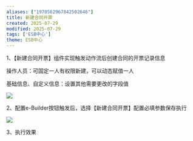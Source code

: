 ```yaml
---
aliases: ["1970562967842502646"]
title: 新建合同开票
created: 2025-07-29
modified: 2025-07-29
tags: ['ESB中心']
theme: ESB中心
---
```


1、【新建合同开票】组件实现触发动作流后创建合同的开票记录信息

操作人员：可固定一人有权限新建，可以动态赋值一人

基础信息、自定义信息：设置其他需要更改的字段值

![](https://myhelpdoc.oss-cn-heyuan.aliyuncs.com/mdimages/eeb880fa1d627c2fc2fb6b2ef6683676.jpg)

2、配置e-Builder按钮触发后，选择【新建合同开票】配置必填参数保存执行

![](https://myhelpdoc.oss-cn-heyuan.aliyuncs.com/mdimages/819a59d452b40310a3162950c6631c7e.jpg)

3、执行效果

